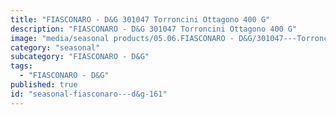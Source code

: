 ```yaml
---
title: "FIASCONARO - D&G 301047 Torroncini Ottagono 400 G"
description: "FIASCONARO - D&G 301047 Torroncini Ottagono 400 G"
image: "media/seasonal products/05.06.FIASCONARO - D&G/301047---Torroncini-ottagono-400-g.jpg"
category: "seasonal"
subcategory: "FIASCONARO - D&G"
tags:
  - "FIASCONARO - D&G"
published: true
id: "seasonal-fiasconaro---d&g-161"
---
```

